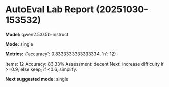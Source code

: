# AutoEval Lab Report (20251030-153532)

**Model:** qwen2.5:0.5b-instruct

**Mode:** single

**Metrics:** {'accuracy': 0.8333333333333334, 'n': 12}

Items: 12
Accuracy: 83.33%
Assessment: decent
Next: increase difficulty if >=0.9; else keep; if <0.6, simplify.

**Next suggested mode:** single
